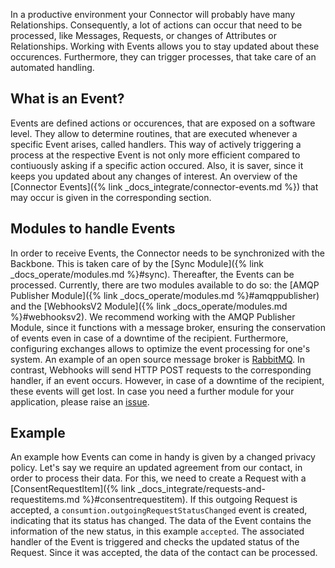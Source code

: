 In a productive environment your Connector will probably have many Relationships.
Consequently, a lot of actions can occur that need to be processed, like Messages, Requests, or changes of Attributes or Relationships.
Working with Events allows you to stay updated about these occurences.
Furthermore, they can trigger processes, that take care of an automated handling.

## What is an Event?

Events are defined actions or occurences, that are exposed on a software level.
They allow to determine routines, that are executed whenever a specific Event arises, called handlers.
This way of actively triggering a process at the respective Event is not only more efficient compared to contiuously asking if a specific action occured.
Also, it is saver, since it keeps you updated about any changes of interest.
An overview of the [Connector Events]({% link _docs_integrate/connector-events.md %}) that may occur is given in the corresponding section.

## Modules to handle Events

In order to receive Events, the Connector needs to be synchronized with the Backbone.
This is taken care of by the [Sync Module]({% link _docs_operate/modules.md %}#sync).
Thereafter, the Events can be processed.
Currently, there are two modules available to do so: the [AMQP Publisher Module]({% link _docs_operate/modules.md %}#amqppublisher) and the [WebhooksV2 Module]({% link _docs_operate/modules.md %}#webhooksv2).
We recommend working with the AMQP Publisher Module, since it functions with a message broker, ensuring the conservation of events even in case of a downtime of the recipient.
Furthermore, configuring exchanges allows to optimize the event processing for one's system.
An example of an open source message broker is [RabbitMQ](https://www.rabbitmq.com/).
In contrast, Webhooks will send HTTP POST requests to the corresponding handler, if an event occurs.
However, in case of a downtime of the recipient, these events will get lost.
In case you need a further module for your application, please raise an [issue](https://github.com/nmshd/feedback/issues/new/choose).

## Example

An example how Events can come in handy is given by a changed privacy policy.
Let's say we require an updated agreement from our contact, in order to process their data.
For this, we need to create a Request with a [ConsentRequestItem]({% link _docs_integrate/requests-and-requestitems.md %}#consentrequestitem).
If this outgoing Request is accepted, a `consumtion.outgoingRequestStatusChanged` event is created, indicating that its status has changed.
The data of the Event contains the information of the new status, in this example `accepted`.
The associated handler of the Event is triggered and checks the updated status of the Request.
Since it was accepted, the data of the contact can be processed.
